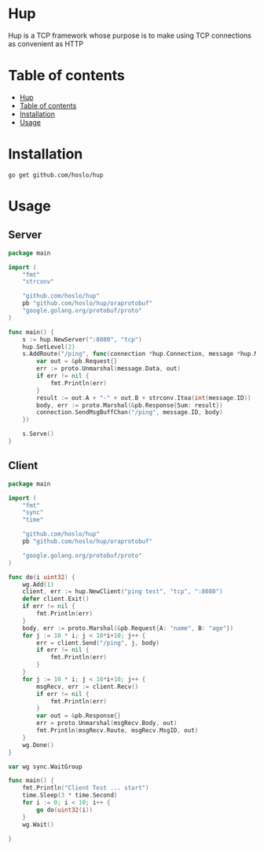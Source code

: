 <!-- Add banner here -->

# Hup

<!-- Add buttons here -->

<!-- Describe your project in brief -->
Hup is a TCP framework whose purpose is to make using TCP connections as convenient as HTTP

<!-- The project title should be self explanotory and try not to make it a mouthful. (Although exceptions exist- **awesome-readme-writing-guide-for-open-source-projects** - would have been a cool name)
Add a cover/banner image for your README. **Why?** Because it easily **grabs people's attention** and it **looks cool**(*duh!obviously!*).
The best dimensions for the banner is **1280x650px**. You could also use this for social preview of your repo.
I personally use [**Canva**](https://www.canva.com/) for creating the banner images. All the basic stuff is **free**(*you won't need the pro version in most cases*).
There are endless badges that you could use in your projects. And they do depend on the project. Some of the ones that I commonly use in every projects are given below. 
I use [**Shields IO**](https://shields.io/) for making badges. It is a simple and easy to use tool that you can use for almost all your badge cravings. -->

<!-- Some badges that you could use -->

<!-- ![GitHub release (latest by date including pre-releases)](https://img.shields.io/github/v/release/navendu-pottekkat/awesome-readme?include_prereleases)
: This badge shows the version of the current release.
![GitHub last commit](https://img.shields.io/github/last-commit/navendu-pottekkat/awesome-readme)
: I think it is self-explanatory. This gives people an idea about how the project is being maintained.
![GitHub issues](https://img.shields.io/github/issues-raw/navendu-pottekkat/awesome-readme)
: This is a dynamic badge from [**Shields IO**](https://shields.io/) that tracks issues in your project and gets updated automatically. It gives the user an idea about the issues and they can just click the badge to view the issues.
![GitHub pull requests](https://img.shields.io/github/issues-pr/navendu-pottekkat/awesome-readme)
: This is also a dynamic badge that tracks pull requests. This notifies the maintainers of the project when a new pull request comes.
![GitHub All Releases](https://img.shields.io/github/downloads/navendu-pottekkat/awesome-readme/total): If you are not like me and your project gets a lot of downloads(*I envy you*) then you should have a badge that shows the number of downloads! This lets others know how **Awesome** your project is and is worth contributing to.
![GitHub](https://img.shields.io/github/license/navendu-pottekkat/awesome-readme)
: This shows what kind of open-source license your project uses. This is good idea as it lets people know how they can use your project for themselves.
![Tweet](https://img.shields.io/twitter/url?style=flat-square&logo=twitter&url=https%3A%2F%2Fnavendu.me%2Fnsfw-filter%2Findex.html): This is not essential but it is a cool way to let others know about your project! Clicking this button automatically opens twitter and writes a tweet about your project and link to it. All the user has to do is to click tweet. Isn't that neat? -->

# Table of contents

<!-- After you have introduced your project, it is a good idea to add a **Table of contents** or **TOC** as **cool** people say it. This would make it easier for people to navigate through your README and find exactly what they are looking for.
Here is a sample TOC(*wow! such cool!*) that is actually the TOC for this README. -->

- [Hup](#Hup)
- [Table of contents](#table-of-contents)
- [Installation](#installation)
- [Usage](#usage)
<!--- [Development](#development)
- [Contribute](#contribute)
    - [Sponsor](#sponsor)
    - [Adding new features or fixing bugs](#adding-new-features-or-fixing-bugs)
- [License](#license)
- [Footer](#footer) -->

# Installation
`go get github.com/hoslo/hup`  
<!-- *You might have noticed the **Back to top** button(if not, please notice, it's right there!). This is a good idea because it makes your README **easy to navigate.*** 
The first one should be how to install(how to generally use your project or set-up for editing in their machine).
This should give the users a concrete idea with instructions on how they can use your project repo with all the steps.
Following this steps, **they should be able to run this in their device.**
A method I use is after completing the README, I go through the instructions from scratch and check if it is working. -->

<!-- Here is a sample instruction:
To use this project, first clone the repo on your device using the command below:
```git init```
```git clone https://github.com/navendu-pottekkat/nsfw-filter.git``` -->

# Usage
## Server
```go
package main

import (
	"fmt"
	"strconv"

	"github.com/hoslo/hup"
	pb "github.com/hoslo/hup/oraprotobuf"
	"google.golang.org/protobuf/proto"
)

func main() {
	s := hup.NewServer(":8080", "tcp")
	hup.SetLevel(2)
	s.AddRoute("/ping", func(connection *hup.Connection, message *hup.Message) {
		var out = &pb.Request{}
		err := proto.Unmarshal(message.Data, out)
		if err != nil {
			fmt.Println(err)
		}
		result := out.A + "-" + out.B + strconv.Itoa(int(message.ID))
		body, err := proto.Marshal(&pb.Response{Sum: result})
		connection.SendMsgBuffChan("/ping", message.ID, body)
	})

	s.Serve()
}

```
## Client
```go
package main

import (
	"fmt"
	"sync"
	"time"

	"github.com/hoslo/hup"
	pb "github.com/hoslo/hup/oraprotobuf"

	"google.golang.org/protobuf/proto"
)

func do(i uint32) {
	wg.Add(1)
	client, err := hup.NewClient("ping test", "tcp", ":8080")
	defer client.Exit()
	if err != nil {
		fmt.Println(err)
	}
	body, err := proto.Marshal(&pb.Request{A: "name", B: "age"})
	for j := 10 * i; j < 10*i+10; j++ {
		err = client.Send("/ping", j, body)
		if err != nil {
			fmt.Println(err)
		}
	}
	for j := 10 * i; j < 10*i+10; j++ {
		msgRecv, err := client.Recv()
		if err != nil {
			fmt.Println(err)
		}
		var out = &pb.Response{}
		err = proto.Unmarshal(msgRecv.Body, out)
		fmt.Println(msgRecv.Route, msgRecv.MsgID, out)
	}
	wg.Done()
}

var wg sync.WaitGroup

func main() {
	fmt.Println("Client Test ... start")
	time.Sleep(3 * time.Second)
	for i := 0; i < 10; i++ {
		go do(uint32(i))
	}
	wg.Wait()

}

```
<!-- This is optional and it is used to give the user info on how to use the project after installation. This could be added in the Installation section also. -->

<!--# Development
[(Back to top)](#table-of-contents)-->

<!-- This is the place where you give instructions to developers on how to modify the code.
You could give **instructions in depth** of **how the code works** and how everything is put together.
You could also give specific instructions to how they can setup their development environment.
Ideally, you should keep the README simple. If you need to add more complex explanations, use a wiki. Check out [this wiki](https://github.com/navendu-pottekkat/nsfw-filter/wiki) for inspiration. -->

<!--# Contribute
[(Back to top)](#table-of-contents)-->

<!-- This is where you can let people know how they can **contribute** to your project. Some of the ways are given below.
Also this shows how you can add subsections within a section. -->

<!--### Sponsor
[(Back to top)](#table-of-contents)-->

<!-- Your project is gaining traction and it is being used by thousands of people(***with this README there will be even more***). Now it would be a good time to look for people or organisations to sponsor your project. This could be because you are not generating any revenue from your project and you require money for keeping the project alive.
You could add how people can sponsor your project in this section. Add your patreon or GitHub sponsor link here for easy access.
A good idea is to also display the sponsors with their organisation logos or badges to show them your love!(*Someday I will get a sponsor and I can show my love*) -->

<!--### Adding new features or fixing bugs
[(Back to top)](#table-of-contents)-->

<!-- This is to give people an idea how they can raise issues or feature requests in your projects. 
You could also give guidelines for submitting and issue or a pull request to your project.
Personally and by standard, you should use a [issue template](https://github.com/navendu-pottekkat/nsfw-filter/blob/master/ISSUE_TEMPLATE.md) and a [pull request template](https://github.com/navendu-pottekkat/nsfw-filter/blob/master/PULL_REQ_TEMPLATE.md)(click for examples) so that when a user opens a new issue they could easily format it as per your project guidelines.
You could also add contact details for people to get in touch with you regarding your project. -->

<!--# License
[(Back to top)](#table-of-contents)-->

<!-- Adding the license to README is a good practice so that people can easily refer to it.
Make sure you have added a LICENSE file in your project folder. **Shortcut:** Click add new file in your root of your repo in GitHub > Set file name to LICENSE > GitHub shows LICENSE templates > Choose the one that best suits your project!
I personally add the name of the license and provide a link to it like below. -->

<!--[GNU General Public License version 3](https://opensource.org/licenses/GPL-3.0)-->

<!--# Footer
[(Back to top)](#table-of-contents)-->

<!-- Let's also add a footer because I love footers and also you **can** use this to convey important info.
Let's make it an image because by now you have realised that multimedia in images == cool(*please notice the subtle programming joke). -->

<!--Leave a star in GitHub, give a clap in Medium and share this guide if you found this helpful.-->

<!-- Add the footer here -->

<!-- ![Footer](https://github.com/navendu-pottekkat/awesome-readme/blob/master/fooooooter.png) -->
